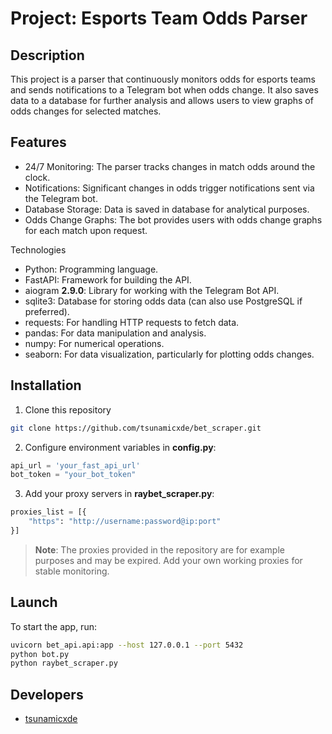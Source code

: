 # Project: Esports Team Odds Parser

## Description
This project is a parser that continuously monitors odds for esports teams and sends notifications to a Telegram bot when odds change. It also saves data to a database for further analysis and allows users to view graphs of odds changes for selected matches.

## Features
- 24/7 Monitoring: The parser tracks changes in match odds around the clock.
- Notifications: Significant changes in odds trigger notifications sent via the Telegram bot.
- Database Storage: Data is saved in database for analytical purposes.
- Odds Change Graphs: The bot provides users with odds change graphs for each match upon request.

Technologies
- Python: Programming language.
- FastAPI: Framework for building the API.
- aiogram **2.9.0**: Library for working with the Telegram Bot API.
- sqlite3: Database for storing odds data (can also use PostgreSQL if preferred).
- requests: For handling HTTP requests to fetch data.
- pandas: For data manipulation and analysis.
- numpy: For numerical operations.
- seaborn: For data visualization, particularly for plotting odds changes.

## Installation

1. Clone this repository

```bash
git clone https://github.com/tsunamicxde/bet_scraper.git
```

2. Configure environment variables in **config.py**:

```python
api_url = 'your_fast_api_url' 
bot_token = "your_bot_token"
```

3. Add your proxy servers in **raybet_scraper.py**:

```python
proxies_list = [{
    "https": "http://username:password@ip:port"
}]
```
> **Note**: The proxies provided in the repository are for example purposes and may be expired. Add your own working proxies for stable monitoring.

## Launch

To start the app, run:

```bash
uvicorn bet_api.api:app --host 127.0.0.1 --port 5432
python bot.py
python raybet_scraper.py
```

## Developers

- [tsunamicxde](https://github.com/tsunamicxde)
   
